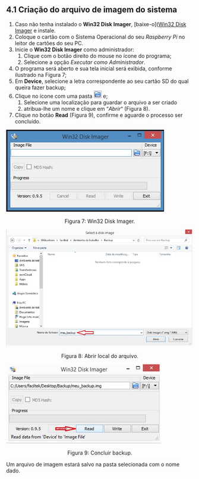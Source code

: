 ## 4.1 Criação do arquivo de imagem do sistema

 1. Caso não tenha instalado o **Win32 Disk Imager**, [baixe-o]([Win32 Disk Imager](http://sourceforge.net/projects/win32diskimager/) e instale.
 1. Coloque o cartão com o Sistema Operacional do seu _Raspberry Pi_ no leitor de cartões do seu PC.
 1. Inicie o **Win32 Disk Imager** como administrador:
    1. Clique com o botão direito do mouse no ícone do programa;
    1. Selecione a opção _Executar como Administrador_.
 1. O programa será aberto e sua tela inicial será exibida, conforme ilustrado na Figura 7;
 1. Em **Device**, selecione a letra correspondente ao seu cartão SD do qual queira fazer backup;
 1. Clique no ícone com uma pasta ![Win32DiskImager Folder icon](assets/win32diskimager_folder_icon.jpeg) e;
    1. Selecione uma localização para guardar o arquivo a ser criado
    1. atribua-lhe um nome e clique em “_Abrir_“ (Figura 8).
 1. Clique no botão **Read** (Figura 9), confirme e aguarde o processo ser concluído.
 
![Raspberry Pi - Win32DiskImager](assets/raspberry_pi_-_win32diskimager.jpeg)

<center>Figura 7: Win32 Disk Imager.</center>

![Raspberry Pi Backup SD](assets/raspberry_pi_backup_sd.jpeg)

<center>Figura 8: Abrir local do arquivo.</center>

![Raspberry Pi Backup SD Read](assets/raspberry_pi_backup_sd_read.jpeg)

<center>Figura 9: Concluir backup.</center>

Um arquivo de imagem estará salvo na pasta selecionada com o nome dado.

